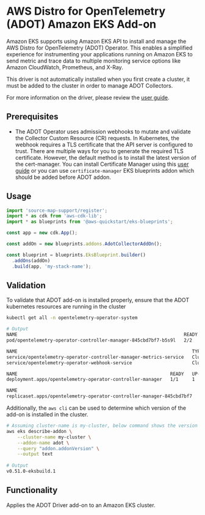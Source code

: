 # AWS Distro for OpenTelemetry (ADOT) Amazon EKS Add-on

Amazon EKS supports using Amazon EKS API to install and manage the AWS Distro for OpenTelemetry (ADOT) Operator. This enables a simplified experience for instrumenting your applications running on Amazon EKS to send metric and trace data to multiple monitoring service options like Amazon CloudWatch, Prometheus, and X-Ray. 

This driver is not automatically installed when you first create a cluster, it must be added to the cluster in order to manage ADOT Collectors.

For more information on the driver, please review the [user guide](https://docs.aws.amazon.com/eks/latest/userguide/opentelemetry.html).

## Prerequisites
- The ADOT Operator uses admission webhooks to mutate and validate the Collector Custom Resource (CR) requests. In Kubernetes, the webhook requires a TLS certificate that the API server is configured to trust. There are multiple ways for you to generate the required TLS certificate. However, the default method is to install the latest version of the cert-manager. You can install Certificate Manager using this [user guide](https://cert-manager.io/docs/installation/helm/) or you can use `certificate-manager` EKS blueprints addon which should be added before ADOT addon.

## Usage

```typescript
import 'source-map-support/register';
import * as cdk from 'aws-cdk-lib';
import * as blueprints from '@aws-quickstart/eks-blueprints';

const app = new cdk.App();

const addOn = new blueprints.addons.AdotCollectorAddOn();

const blueprint = blueprints.EksBlueprint.builder()
  .addOns(addOn)
  .build(app, 'my-stack-name');
```

## Validation

To validate that ADOT add-on is installed properly, ensure that the ADOT kubernetes resources are running in the cluster

```bash
kubectl get all -n opentelemetry-operator-system

# Output
NAME                                                             READY   STATUS    RESTARTS   AGE
pod/opentelemetry-operator-controller-manager-845cbd7bf7-b5s9l   2/2     Running   0          140m

NAME                                                                TYPE        CLUSTER-IP       EXTERNAL-IP   PORT(S)    AGE
service/opentelemetry-operator-controller-manager-metrics-service   ClusterIP   172.20.210.200   <none>        8443/TCP   140m
service/opentelemetry-operator-webhook-service                      ClusterIP   172.20.56.72     <none>        443/TCP    140m

NAME                                                        READY   UP-TO-DATE   AVAILABLE   AGE
deployment.apps/opentelemetry-operator-controller-manager   1/1     1            1           140m

NAME                                                                   DESIRED   CURRENT   READY   AGE
replicaset.apps/opentelemetry-operator-controller-manager-845cbd7bf7   1         1         1       140m


```

Additionally, the `aws cli` can be used to determine which version of the add-on is installed in the cluster.
```bash
# Assuming cluster-name is my-cluster, below command shows the version of coredns installed. Check if it is same as the version installed via EKS add-on
aws eks describe-addon \
    --cluster-name my-cluster \
    --addon-name adot \
    --query "addon.addonVersion" \
    --output text
    
# Output
v0.51.0-eksbuild.1
```  

## Functionality

Applies the ADOT Driver add-on to an Amazon EKS cluster. 